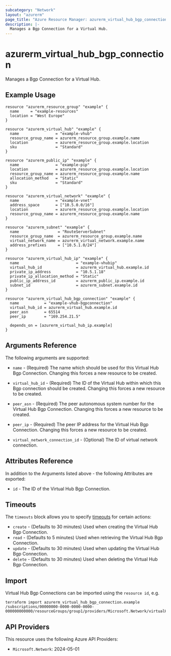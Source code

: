 ```yaml
---
subcategory: "Network"
layout: "azurerm"
page_title: "Azure Resource Manager: azurerm_virtual_hub_bgp_connection"
description: |-
  Manages a Bgp Connection for a Virtual Hub.
---
```


# azurerm_virtual_hub_bgp_connection

Manages a Bgp Connection for a Virtual Hub.

## Example Usage

```hcl
resource "azurerm_resource_group" "example" {
  name     = "example-resources"
  location = "West Europe"
}

resource "azurerm_virtual_hub" "example" {
  name                = "example-vhub"
  resource_group_name = azurerm_resource_group.example.name
  location            = azurerm_resource_group.example.location
  sku                 = "Standard"
}

resource "azurerm_public_ip" "example" {
  name                = "example-pip"
  location            = azurerm_resource_group.example.location
  resource_group_name = azurerm_resource_group.example.name
  allocation_method   = "Static"
  sku                 = "Standard"
}

resource "azurerm_virtual_network" "example" {
  name                = "example-vnet"
  address_space       = ["10.5.0.0/16"]
  location            = azurerm_resource_group.example.location
  resource_group_name = azurerm_resource_group.example.name
}

resource "azurerm_subnet" "example" {
  name                 = "RouteServerSubnet"
  resource_group_name  = azurerm_resource_group.example.name
  virtual_network_name = azurerm_virtual_network.example.name
  address_prefixes     = ["10.5.1.0/24"]
}

resource "azurerm_virtual_hub_ip" "example" {
  name                         = "example-vhubip"
  virtual_hub_id               = azurerm_virtual_hub.example.id
  private_ip_address           = "10.5.1.18"
  private_ip_allocation_method = "Static"
  public_ip_address_id         = azurerm_public_ip.example.id
  subnet_id                    = azurerm_subnet.example.id
}

resource "azurerm_virtual_hub_bgp_connection" "example" {
  name           = "example-vhub-bgpconnection"
  virtual_hub_id = azurerm_virtual_hub.example.id
  peer_asn       = 65514
  peer_ip        = "169.254.21.5"

  depends_on = [azurerm_virtual_hub_ip.example]
}
```

## Arguments Reference

The following arguments are supported:

* `name` - (Required) The name which should be used for this Virtual Hub Bgp Connection. Changing this forces a new resource to be created.

* `virtual_hub_id` - (Required) The ID of the Virtual Hub within which this Bgp connection should be created. Changing this forces a new resource to be created.

* `peer_asn` - (Required) The peer autonomous system number for the Virtual Hub Bgp Connection. Changing this forces a new resource to be created.

* `peer_ip` - (Required) The peer IP address for the Virtual Hub Bgp Connection. Changing this forces a new resource to be created.

* `virtual_network_connection_id` - (Optional) The ID of virtual network connection.

## Attributes Reference

In addition to the Arguments listed above - the following Attributes are exported:

* `id` - The ID of the Virtual Hub Bgp Connection.

## Timeouts

The `timeouts` block allows you to specify [timeouts](https://www.terraform.io/language/resources/syntax#operation-timeouts) for certain actions:

* `create` - (Defaults to 30 minutes) Used when creating the Virtual Hub Bgp Connection.
* `read` - (Defaults to 5 minutes) Used when retrieving the Virtual Hub Bgp Connection.
* `update` - (Defaults to 30 minutes) Used when updating the Virtual Hub Bgp Connection.
* `delete` - (Defaults to 30 minutes) Used when deleting the Virtual Hub Bgp Connection.

## Import

Virtual Hub Bgp Connections can be imported using the `resource id`, e.g.

```shell
terraform import azurerm_virtual_hub_bgp_connection.example /subscriptions/00000000-0000-0000-0000-000000000000/resourceGroups/group1/providers/Microsoft.Network/virtualHubs/virtualHub1/bgpConnections/connection1
```

## API Providers
<!-- This section is generated, changes will be overwritten -->
This resource uses the following Azure API Providers:

* `Microsoft.Network`: 2024-05-01
